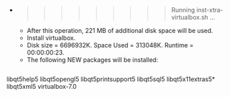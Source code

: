* >>>>>>>>> Running inst-xtra-virtualbox.sh ...
  * After this operation, 221 MB of additional disk space will be used.
  * Install virtualbox.
  * Disk size = 6696932K. Space Used = 313048K. Runtime = 00:00:00:23.
  * The following NEW packages will be installed:
  ```bash
libqt5help5 libqt5opengl5 libqt5printsupport5 libqt5sql5 libqt5x11extras5*
libqt5xml5 virtualbox-7.0
  ```
